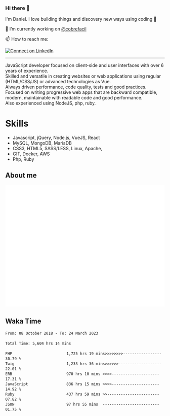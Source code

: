 ### Hi there 👋

I'm Daniel. I love building things and discovery new ways using coding :raised_hands: 

🔭 I’m currently working on [@cobrefacil](https://www.cobrefacil.com.br/)

📫 How to reach me:

[![Connect on LinkedIn](https://img.shields.io/badge/--linkedin?label=LinkedIn&logo=LinkedIn&style=social)](https://www.linkedin.com/in/daniel-cerverizzo/)

---

JavaScript developer focused on client-side and user interfaces with over 6 years of experience.  
Skilled and versatile in creating websites or web applications using regular (HTML/CSS/JS) or advanced technologies as Vue.  
Always driven performance, code quality, tests and good practices.  
 Focused on writing progressive web apps that are backward compatible, modern, maintainable with readable code and good performance.  
Also experienced using NodeJS, php, ruby. 


# Skills

 - Javascript, jQuery, Node.js, VueJS, React
 - MySQL, MongoDB, MariaDB    
 - CSS3, HTML5, SASS/LESS,  Linux, Apache,
 - GIT, Docker, AWS
 - Php, Ruby

## About me

![Metrics](/github-metrics.svg)

## Waka Time

<!--START_SECTION:waka-->

```text
From: 08 October 2018 - To: 24 March 2023

Total Time: 5,604 hrs 14 mins

PHP                        1,725 hrs 19 mins>>>>>>>>-----------------   30.79 %
Twig                       1,233 hrs 36 mins>>>>>>-------------------   22.01 %
ERB                        970 hrs 10 mins >>>>---------------------   17.31 %
JavaScript                 836 hrs 15 mins >>>>---------------------   14.92 %
Ruby                       437 hrs 59 mins >>-----------------------   07.82 %
JSON                       97 hrs 55 mins  -------------------------   01.75 %
```

<!--END_SECTION:waka-->


